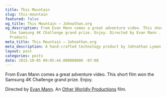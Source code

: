 ```yaml
---
title: This Mountain
slug: this-mountain
featured: false
og_title: This Mountain – Johnathan.org
og_description: From Evan Mann comes a great adventure video. This short film won
  the Samsung 4K Challenge grand prize. Enjoy. Directed by Evan Mann . An Other Worldly
  Producti
meta_title: This Mountain – Johnathan.org
meta_description: A hand-crafted technology product by Johnathan Lyman
layout: post
categories: posts
date: 2015-10-05 09:05:44.000000000 -07:00
---
```


From Evan Mann comes a great adventure video. This short film won the Samsung 4K Challenge grand prize. Enjoy.

Directed by [Evan Mann](http://evanmann.com). An [Other Worldly Productions](http://otherworldlyproductions.com) film.

